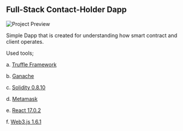## Full-Stack Contact-Holder Dapp

![Project Preview](https://i.imgur.com/hyD7DWW.gif)

Simple Dapp that is created for understanding how smart contract and client operates.

Used tools;

a. [Truffle Framework](https://trufflesuite.com/)

b. [Ganache](https://trufflesuite.com/ganache/)

c. [Solidity 0.8.10](https://docs.soliditylang.org/en/v0.8.10/)

d. [Metamask](https://metamask.io/)

e. [React 17.0.2](https://reactjs.org/versions/)

f. [Web3.js 1.6.1](https://web3js.readthedocs.io/en/v1.5.2/)
